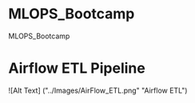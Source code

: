 # MLOPS_Bootcamp

MLOPS_Bootcamp

# Airflow ETL Pipeline

![Alt Text] ("../Images/AirFlow_ETL.png" "Airflow ETL")
